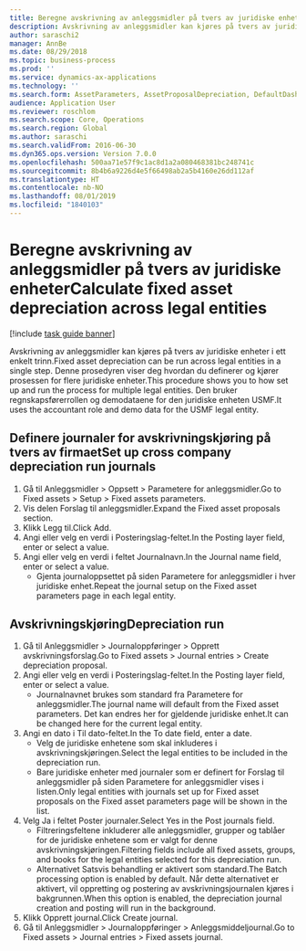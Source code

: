 ```yaml
---
title: Beregne avskrivning av anleggsmidler på tvers av juridiske enheter
description: Avskrivning av anleggsmidler kan kjøres på tvers av juridiske enheter i ett enkelt trinn.
author: saraschi2
manager: AnnBe
ms.date: 08/29/2018
ms.topic: business-process
ms.prod: ''
ms.service: dynamics-ax-applications
ms.technology: ''
ms.search.form: AssetParameters, AssetProposalDepreciation, DefaultDashboard, LedgerJournalTable
audience: Application User
ms.reviewer: roschlom
ms.search.scope: Core, Operations
ms.search.region: Global
ms.author: saraschi
ms.search.validFrom: 2016-06-30
ms.dyn365.ops.version: Version 7.0.0
ms.openlocfilehash: 500aa71e57f9c1ac8d1a2a080468381bc248741c
ms.sourcegitcommit: 8b4b6a9226d4e5f66498ab2a5b4160e26dd112af
ms.translationtype: HT
ms.contentlocale: nb-NO
ms.lasthandoff: 08/01/2019
ms.locfileid: "1840103"
---
```

# <a name="calculate-fixed-asset-depreciation-across-legal-entities"></a><span data-ttu-id="d597e-103">Beregne avskrivning av anleggsmidler på tvers av juridiske enheter</span><span class="sxs-lookup"><span data-stu-id="d597e-103">Calculate fixed asset depreciation across legal entities</span></span>

[!include [task guide banner](../../includes/task-guide-banner.md)]

<span data-ttu-id="d597e-104">Avskrivning av anleggsmidler kan kjøres på tvers av juridiske enheter i ett enkelt trinn.</span><span class="sxs-lookup"><span data-stu-id="d597e-104">Fixed asset depreciation can be run across legal entities in a single step.</span></span> <span data-ttu-id="d597e-105">Denne prosedyren viser deg hvordan du definerer og kjører prosessen for flere juridiske enheter.</span><span class="sxs-lookup"><span data-stu-id="d597e-105">This procedure shows you to how set up and run the process for multiple legal entities.</span></span> <span data-ttu-id="d597e-106">Den bruker regnskapsførerrollen og demodataene for den juridiske enheten USMF.</span><span class="sxs-lookup"><span data-stu-id="d597e-106">It uses the accountant role and demo data for the USMF legal entity.</span></span>


## <a name="set-up-cross-company-depreciation-run-journals"></a><span data-ttu-id="d597e-107">Definere journaler for avskrivningskjøring på tvers av firmaet</span><span class="sxs-lookup"><span data-stu-id="d597e-107">Set up cross company depreciation run journals</span></span>
1. <span data-ttu-id="d597e-108">Gå til Anleggsmidler > Oppsett > Parametere for anleggsmidler.</span><span class="sxs-lookup"><span data-stu-id="d597e-108">Go to Fixed assets > Setup > Fixed assets parameters.</span></span>
2. <span data-ttu-id="d597e-109">Vis delen Forslag til anleggsmidler.</span><span class="sxs-lookup"><span data-stu-id="d597e-109">Expand the Fixed asset proposals section.</span></span>
3. <span data-ttu-id="d597e-110">Klikk Legg til.</span><span class="sxs-lookup"><span data-stu-id="d597e-110">Click Add.</span></span>
4. <span data-ttu-id="d597e-111">Angi eller velg en verdi i Posteringslag-feltet.</span><span class="sxs-lookup"><span data-stu-id="d597e-111">In the Posting layer field, enter or select a value.</span></span>
5. <span data-ttu-id="d597e-112">Angi eller velg en verdi i feltet Journalnavn.</span><span class="sxs-lookup"><span data-stu-id="d597e-112">In the Journal name field, enter or select a value.</span></span>
    * <span data-ttu-id="d597e-113">Gjenta journaloppsettet på siden Parametere for anleggsmidler i hver juridiske enhet.</span><span class="sxs-lookup"><span data-stu-id="d597e-113">Repeat the journal setup on the Fixed asset parameters page in each legal entity.</span></span>  

## <a name="depreciation-run"></a><span data-ttu-id="d597e-114">Avskrivningskjøring</span><span class="sxs-lookup"><span data-stu-id="d597e-114">Depreciation run</span></span>
1. <span data-ttu-id="d597e-115">Gå til Anleggsmidler > Journaloppføringer > Opprett avskrivningsforslag.</span><span class="sxs-lookup"><span data-stu-id="d597e-115">Go to Fixed assets > Journal entries > Create depreciation proposal.</span></span>
2. <span data-ttu-id="d597e-116">Angi eller velg en verdi i Posteringslag-feltet.</span><span class="sxs-lookup"><span data-stu-id="d597e-116">In the Posting layer field, enter or select a value.</span></span>
    * <span data-ttu-id="d597e-117">Journalnavnet brukes som standard fra Parametere for anleggsmidler.</span><span class="sxs-lookup"><span data-stu-id="d597e-117">The journal name will default from the Fixed asset parameters.</span></span> <span data-ttu-id="d597e-118">Det kan endres her for gjeldende juridiske enhet.</span><span class="sxs-lookup"><span data-stu-id="d597e-118">It can be changed here for the current legal entity.</span></span>  
3. <span data-ttu-id="d597e-119">Angi en dato i Til dato-feltet.</span><span class="sxs-lookup"><span data-stu-id="d597e-119">In the To date field, enter a date.</span></span>
    * <span data-ttu-id="d597e-120">Velg de juridiske enhetene som skal inkluderes i avskrivningskjøringen.</span><span class="sxs-lookup"><span data-stu-id="d597e-120">Select the legal entities to be included in the depreciation run.</span></span>  
    * <span data-ttu-id="d597e-121">Bare juridiske enheter med journaler som er definert for Forslag til anleggsmidler på siden Parametere for anleggsmidler vises i listen.</span><span class="sxs-lookup"><span data-stu-id="d597e-121">Only legal entities with journals set up for Fixed asset proposals on the Fixed asset parameters page will be shown in the list.</span></span>  
4. <span data-ttu-id="d597e-122">Velg Ja i feltet Poster journaler.</span><span class="sxs-lookup"><span data-stu-id="d597e-122">Select Yes in the Post journals field.</span></span>
    * <span data-ttu-id="d597e-123">Filtreringsfeltene inkluderer alle anleggsmidler, grupper og tablåer for de juridiske enhetene som er valgt for denne avskrivningskjøringen.</span><span class="sxs-lookup"><span data-stu-id="d597e-123">Filtering fields include all fixed assets, groups, and books for the legal entities selected for this depreciation run.</span></span>  
    * <span data-ttu-id="d597e-124">Alternativet Satsvis behandling er aktivert som standard.</span><span class="sxs-lookup"><span data-stu-id="d597e-124">The Batch processing option is enabled by default.</span></span> <span data-ttu-id="d597e-125">Når dette alternativet er aktivert, vil oppretting og postering av avskrivningsjournalen kjøres i bakgrunnen.</span><span class="sxs-lookup"><span data-stu-id="d597e-125">When this option is enabled, the depreciation journal creation and posting will run in the background.</span></span>  
5. <span data-ttu-id="d597e-126">Klikk Opprett journal.</span><span class="sxs-lookup"><span data-stu-id="d597e-126">Click Create journal.</span></span>
6. <span data-ttu-id="d597e-127">Gå til Anleggsmidler > Journaloppføringer > Anleggsmiddeljournal.</span><span class="sxs-lookup"><span data-stu-id="d597e-127">Go to Fixed assets > Journal entries > Fixed assets journal.</span></span>

